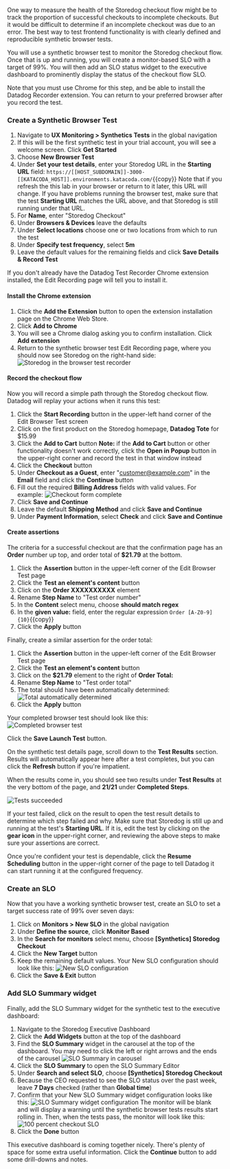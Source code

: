 One way to measure the health of the Storedog checkout flow might be to track the proportion of successful checkouts to incomplete checkouts. But it would be difficult to determine if an incomplete checkout was due to an error. The best way to test frontend functionality is with clearly defined and reproducible synthetic browser tests.

You will use a synthetic browser test to monitor the Storedog checkout flow. Once that is up and running, you will create a monitor-based SLO with a target of 99%. You will then add an SLO status widget to the executive dashboard to prominently display the status of the checkout flow SLO.

Note that you must use Chrome for this step, and be able to install the Datadog Recorder extension. You can return to your preferred browser after you record the test.

### Create a Synthetic Browser Test

1. Navigate to **UX Monitoring > Synthetics Tests** in the global navigation
1. If this will be the first synthetic test in your trial account, you will see a welcome screen. Click **Get Started**
1. Choose **New Browser Test**
1. Under **Set your test details**, enter your Storedog URL in the **Starting URL** field: `https://[[HOST_SUBDOMAIN]]-3000-[[KATACODA_HOST]].environments.katacoda.com/`{{copy}}
   Note that if you refresh the this lab in your browser or return to it later, this URL will change. If you have problems running the browser test, make sure that the test **Starting URL** matches the URL above, and that Storedog is still running under that URL.
1. For **Name**, enter "Storedog Checkout"
1. Under **Browsers & Devices** leave the defaults
1. Under **Select locations** choose one or two locations from which to run the test
1. Under **Specify test frequency**, select **5m**
1. Leave the default values for the remaining fields and click **Save Details & Record Test**

If you don't already have the Datadog Test Recorder Chrome extension installed, the Edit Recording page will tell you to install it. 

#### Install the Chrome extension
1. Click the **Add the Extension** button to open the extension installation page on the Chrome Web Store. 
1. Click **Add to Chrome** 
1. You will see a Chrome dialog asking you to confirm installation. Click **Add extension**
1. Return to the synthetic browser test Edit Recording page, where you should now see Storedog on the right-hand side:
   ![Storedog in the browser test recorder](./assets/storedog_in_test_recorder.png)

#### Record the checkout flow
Now you will record a simple path through the Storedog checkout flow. Datadog will replay your actions when it runs this test:

1. Click the **Start Recording** button in the upper-left hand corner of the Edit Browser Test screen
1. Click on the first product on the Storedog homepage, **Datadog Tote** for $15.99
1. Click the **Add to Cart** button
   **Note:** if the **Add to Cart** button or other functionality doesn't work correctly, click the **Open in Popup** button in the upper-right corner and record the test in that window instead
1. Click the **Checkout** button
1. Under **Checkout as a Guest**, enter "customer@example.com" in the **Email** field and click the **Continue** button
1. Fill out the required **Billing Address** fields with valid values. For example:
   ![Checkout form complete](./assets/checkout_form_complete.png)
1. Click **Save and Continue**
1. Leave the default **Shipping Method** and click **Save and Continue**
1. Under **Payment Information**, select **Check** and click **Save and Continue**

#### Create assertions
The criteria for a successful checkout are that the confirmation page has an **Order** number up top, and order total of **$21.79** at the bottom. 

1. Click the **Assertion** button in the upper-left corner of the Edit Browser Test page
1. Click the **Test an element's content** button
1. Click on the **Order XXXXXXXXXX** element
1. Rename **Step Name** to "Test order number"
1. In the **Content** select menu, choose **should match regex**
1. In the **given value:** field, enter the regular expression `Order [A-Z0-9]{10}`{{copy}}
1. Click the **Apply** button

Finally, create a similar assertion for the order total:

1. Click the **Assertion** button in the upper-left corner of the Edit Browser Test page
1. Click the **Test an element's content** button
1. Click on the **$21.79** element to the right of **Order Total:**
1. Rename **Step Name** to "Test order total"
1. The total should have been automatically determined: 
   ![Total automatically determined](./assets/total_automatically_determined.png)
1. Click the **Apply** button

Your completed browser test should look like this: ![Completed browser test](./assets/completed_browser_test.png)

Click the **Save Launch Test** button.

On the synthetic test details page, scroll down to the **Test Results** section. Results will automatically appear here after a test completes, but you can click the **Refresh** button if you're impatient.

When the results come in, you should see two results under **Test Results** at the very bottom of the page, and **21/21** under **Completed Steps**. 

![Tests succeeded](./assets/tests_succeeded.png)

If your test failed, click on the result to open the test result details to determine which step failed and why. Make sure that Storedog is still up and running at the test's **Starting URL**. If it is, edit the test by clicking on the **gear icon** in the upper-right corner, and reviewing the above steps to make sure your assertions are correct.

Once you're confident your test is dependable, click the **Resume Scheduling** button in the upper-right corner of the page to tell Datadog it can start running it at the configured frequency.

### Create an SLO
Now that you have a working synthetic browser test, create an SLO to set a target success rate of 99% over seven days:

1. Click on **Monitors > New SLO** in the global navigation
1. Under **Define the source**, click **Monitor Based**
1. In the **Search for monitors** select menu, choose **\[Synthetics\] Storedog Checkout**
1. Click the **New Target** button
1. Keep the remaining default values. Your New SLO configuration should look like this:
   ![New SLO configuration](./assets/new_slo_configuration.png)
1. Click the **Save & Exit** button

### Add SLO Summary widget
Finally, add the SLO Summary widget for the synthetic test to the executive dashboard:

1. Navigate to the Storedog Executive Dashboard
1. Click the **Add Widgets** button at the top of the dashboard
1. Find the **SLO Summary** widget in the carousel at the top of the dashboard. You may need to click the left or right arrows and the ends of the carousel 
   ![SLO Summary in carousel](./assets/slo_summary_in_carousel.png)
1. Click the **SLO Summary** to open the SLO Summary Editor
1. Under **Search and select SLO**, choose **\[Synthetics\] Storedog Checkout**
1. Because the CEO requested to see the SLO status over the past week, leave **7 Days** checked (rather than **Global time**)
1. Confirm that your New SLO Summary widget configuration looks like this:
   ![SLO Summary widget configuration](./assets/slo_summary_widget_configuration.png)
   The monitor will be blank and will display a warning until the synthetic browser tests results start rolling in. Then, when the tests pass, the monitor will look like this:
    ![100 percent checkout SLO](./assets/100_percent_slo.png)
1. Click the **Done** button

This executive dashboard is coming together nicely. There's plenty of space for some extra useful information. Click the **Continue** button to add some drill-downs and notes.
